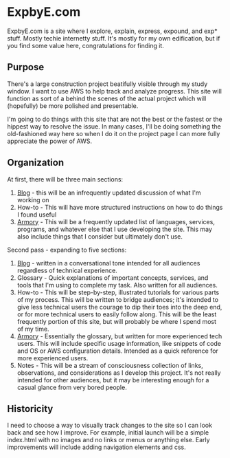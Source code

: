 # ExpbyE.com

ExpbyE.com is a site where I explore, explain, express, expound, and exp\* stuff. Mostly techie internetty stuff. It's mostly for my own edification, but if you find some value here, congratulations for finding it.

## Purpose

There's a large construction project beatifully visible through my study window. I want to use AWS to help track and analyze progress. This site will function as sort of a behind the scenes of the actual project which will (hopefully) be more polished and presentable.

I'm going to do things with this site that are not the best or the fastest or the hippest way to resolve the issue. In many cases, I'll be doing something the old-fashioned way here so when I do it on the project page I can more fully appreciate the power of AWS.

## Organization

At first, there will be three main sections:

1. [Blog](http://expbye.com/blog.html) - this will be an infrequently updated discussion of what I'm working on
2. How-to - This will have more structured instructions on how to do things I found useful
3. [Armory](http://expbye.com/armory.html) - This will be a frequently updated list of languages, services, programs, and whatever else that I use developing the site. This may also include things that I consider but ultimately don't use.

Second pass - expanding to five sections:
1. [Blog](http://expbye.com/blog.html) - written in a conversational tone intended for all audiences regardless of technical experience.
2. Glossary - Quick explanations of important concepts, services, and tools that I'm using to complete my task. Also written for all audiences.
3. How-to - This will be step-by-step, illustrated tutorials for various parts of my process. This will be written to bridge audiences; it's intended to give less technical users the courage to dip their toes into the deep end, or for more technical users to easily follow along. This will be the least frequently portion of this site, but will probably be where I spend most of my time.
4. [Armory](http://expbye.com/armory.html) - Essentially the glossary, but written for more experienced tech users. This will include specific usage information, like snippets of code and OS or AWS configuration details. Intended as a quick reference for more experienced users.
5. Notes - This will be a stream of consciousness collection of links, observations, and considerations as I develop this project. It's not really intended for other audiences, but it may be interesting enough for a casual glance from very bored people.

## Historicity

I need to choose a way to visually track changes to the site so I can look back and see how I improve. For example, initial launch will be a simple index.html with no images and no links or menus or anything else. Early improvements will include adding navigation elements and css.
